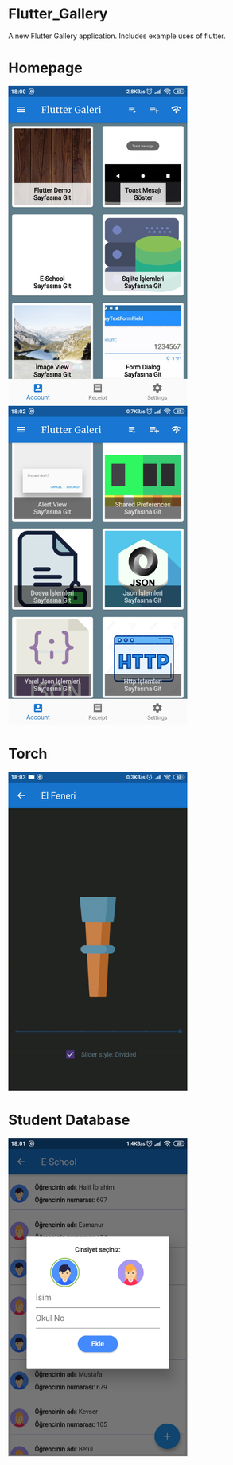 # Flutter_Gallery

A new Flutter Gallery application. Includes example uses of flutter.

# Homepage
<img src="screenshots/home1.jpg" width="360"> <img src="screenshots/home2.jpg" width="360">


# Torch
<img src="screenshots/torch.gif" width="360">

# Student Database
<img src="screenshots/eokul.jpg" width="360">
